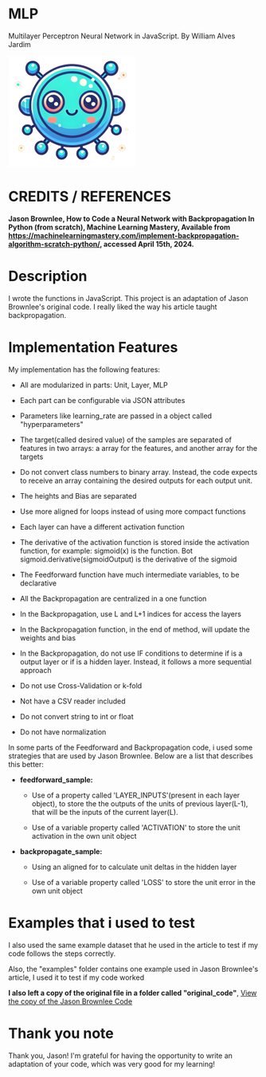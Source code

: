 # MLP
Multilayer Perceptron Neural Network in JavaScript.
By William Alves Jardim

![Logo](./images/logo/logo256x256.png)

# CREDITS / REFERENCES
**Jason Brownlee, How to Code a Neural Network with Backpropagation In Python (from scratch), Machine Learning Mastery, Available from https://machinelearningmastery.com/implement-backpropagation-algorithm-scratch-python/, accessed April 15th, 2024.**

# Description
I wrote the functions in JavaScript. This project is an adaptation of Jason Brownlee's original code. I really liked the way his article taught backpropagation.

# Implementation Features
My implementation has the following features:

   - All are modularized in parts: Unit, Layer, MLP

   - Each part can be configurable via JSON attributes

   - Parameters like learning_rate are passed in a object called "hyperparameters"

   - The target(called desired value) of the samples are separated of features in two arrays: a array for the features, and another array for the targets

   - Do not convert class numbers to binary array. Instead, the code expects to receive an array containing the desired outputs for each output unit.

   - The heights and Bias are separated 

   - Use more aligned for loops instead of using more compact functions

   - Each layer can have a different activation function

   - The derivative of the activation function is stored inside the activation function, for example: sigmoid(x) is the function. Bot sigmoid.derivative(sigmoidOutput) is the derivative of the sigmoid

   - The Feedforward function have much intermediate variables, to be declarative

   - All the Backpropagation are centralized in a one function

   - In the Backpropagation, use L and L+1 indices for access the layers

   - In the Backpropagation function, in the end of method, will update the weights and bias

   - In the Backpropagation, do not use IF conditions to determine if is a output layer or if is a hidden layer. Instead, it follows a more sequential approach

   - Do not use Cross-Validation or k-fold

   - Not have a CSV reader included

   - Do not convert string to int or float

   - Do not have normalization

In some parts of the Feedforward and Backpropagation code, i used some strategies that are used by Jason Brownlee. Below are a list that describes this better:

  - **feedforward_sample:**

      - Use of a property called 'LAYER_INPUTS'(present in each layer object), to store the the outputs of the units of previous layer(L-1), that will be the inputs of the current layer(L).

      - Use of a variable property called 'ACTIVATION' to store the unit activation in the own unit object

  - **backpropagate_sample:**
      
      - Using an aligned for to calculate unit deltas in the hidden layer

      - Use of a variable property called 'LOSS' to store the unit error in the own unit object

# Examples that i used to test
I also used the same example dataset that he used in the article to test if my code follows the steps correctly. 

Also, the "examples" folder contains one example used in Jason Brownlee's article, I used it to test if my code worked

**I also left a copy of the original file in a folder called "original_code"**, [View the copy of the Jason Brownlee Code](./original_code/complete_original_code.py)

# Thank you note
Thank you, Jason! I'm grateful for having the opportunity to write an adaptation of your code, which was very good for my learning!